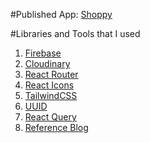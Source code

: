 #Published App: [Shoppy](https://golden-semolina-674454.netlify.app/)

#Libraries and Tools that I used

1. [Firebase](https://firebase.google.com/)
2. [Cloudinary](https://cloudinary.com/)
3. [React Router](https://reactrouter.com/en/main)
4. [React Icons](https://react-icons.github.io/react-icons/)
5. [TailwindCSS](https://tailwindcss.com/)
6. [UUID](https://www.npmjs.com/package/uuid)
7. [React Query](https://tanstack.com/query/v4/docs/react/overview)
8. [Reference Blog](https://tkdodo.eu/blog/practical-react-query#create-custom-hooks)
